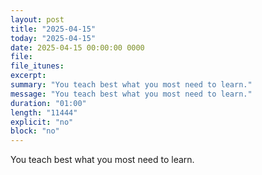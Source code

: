 ```yaml
---
layout: post
title: "2025-04-15"
today: "2025-04-15"
date: 2025-04-15 00:00:00 0000
file:
file_itunes:
excerpt:
summary: "You teach best what you most need to learn."
message: "You teach best what you most need to learn."
duration: "01:00"
length: "11444"
explicit: "no"
block: "no"
---
```

You teach best what you most need to learn.

